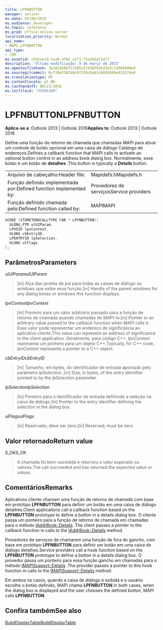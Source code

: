 ```yaml
---
title: LPFNBUTTON
manager: soliver
ms.date: 03/09/2015
ms.audience: Developer
ms.topic: reference
ms.prod: office-online-server
localization_priority: Normal
api_name:
- MAPI.LPFNBUTTON
api_type:
- COM
ms.assetid: cb91ae1d-1ea8-4f02-a1f1-f2a356a71477
description: 'Última modificação: 9 de março de 2015'
ms.openlocfilehash: 3b302de68f27e85c67430f82bd3e2c33009600e9
ms.sourcegitcommit: 0cf39e5382b8c6f236c8a63c6036849ed3527ded
ms.translationtype: MT
ms.contentlocale: pt-BR
ms.lasthandoff: 08/23/2018
ms.locfileid: "22591349"
---
```

# <a name="lpfnbutton"></a><span data-ttu-id="75372-103">LPFNBUTTON</span><span class="sxs-lookup"><span data-stu-id="75372-103">LPFNBUTTON</span></span>

  
  
<span data-ttu-id="75372-104">**Aplica-se a**: Outlook 2013 | Outlook 2016</span><span class="sxs-lookup"><span data-stu-id="75372-104">**Applies to**: Outlook 2013 | Outlook 2016</span></span> 
  
<span data-ttu-id="75372-105">Define uma função de retorno de chamada que chamadas MAPI para ativar um controle de botão opcional em uma caixa de diálogo Catálogo de endereços.</span><span class="sxs-lookup"><span data-stu-id="75372-105">Defines a callback function that MAPI calls to activate an optional button control in an address book dialog box.</span></span> <span data-ttu-id="75372-106">Normalmente, esse botão é um botão de **detalhes** .</span><span class="sxs-lookup"><span data-stu-id="75372-106">This button is typically a **Details** button.</span></span> 
  
|||
|:-----|:-----|
|<span data-ttu-id="75372-107">Arquivo de cabeçalho:</span><span class="sxs-lookup"><span data-stu-id="75372-107">Header file:</span></span>  <br/> |<span data-ttu-id="75372-108">Mapidefs.h</span><span class="sxs-lookup"><span data-stu-id="75372-108">Mapidefs.h</span></span>  <br/> |
|<span data-ttu-id="75372-109">Função definido implementada por:</span><span class="sxs-lookup"><span data-stu-id="75372-109">Defined function implemented by:</span></span>  <br/> |<span data-ttu-id="75372-110">Provedores de serviços</span><span class="sxs-lookup"><span data-stu-id="75372-110">Service providers</span></span>  <br/> |
|<span data-ttu-id="75372-111">Função definido chamada pelo:</span><span class="sxs-lookup"><span data-stu-id="75372-111">Defined function called by:</span></span>  <br/> |<span data-ttu-id="75372-112">MAPI</span><span class="sxs-lookup"><span data-stu-id="75372-112">MAPI</span></span>  <br/> |
   
```cpp
SCODE (STDMETHODCALLTYPE FAR * LPFNBUTTON)(
  ULONG_PTR ulUIParam,
  LPVOID lpvContext,
  ULONG cbEntryID,
  LPENTRYID lpSelection,
  ULONG ulFlags
);
```

## <a name="parameters"></a><span data-ttu-id="75372-113">Parâmetros</span><span class="sxs-lookup"><span data-stu-id="75372-113">Parameters</span></span>

 <span data-ttu-id="75372-114">_ulUIParam_</span><span class="sxs-lookup"><span data-stu-id="75372-114">_ulUIParam_</span></span>
  
> <span data-ttu-id="75372-115">[in] Alça das janelas de pai para todas as caixas de diálogo ou windows que exibe essa função.</span><span class="sxs-lookup"><span data-stu-id="75372-115">[in] Handle of the parent windows for any dialog boxes or windows this function displays.</span></span>
    
 <span data-ttu-id="75372-116">_lpvContext_</span><span class="sxs-lookup"><span data-stu-id="75372-116">_lpvContext_</span></span>
  
> <span data-ttu-id="75372-117">[in] Ponteiro para um valor arbitrário passado para a função de retorno de chamada quando chamadas de MAPI-lo.</span><span class="sxs-lookup"><span data-stu-id="75372-117">[in] Pointer to an arbitrary value passed to the callback function when MAPI calls it.</span></span> <span data-ttu-id="75372-118">Esse valor pode representar um endereço de significância ao aplicativo cliente.</span><span class="sxs-lookup"><span data-stu-id="75372-118">This value can represent an address of significance to the client application.</span></span> <span data-ttu-id="75372-119">Geralmente, para código C++, _lpvContext_ representa um ponteiro para um objeto C++.</span><span class="sxs-lookup"><span data-stu-id="75372-119">Typically, for C++ code,  _lpvContext_ represents a pointer to a C++ object.</span></span> 
    
 <span data-ttu-id="75372-120">_cbEntryID_</span><span class="sxs-lookup"><span data-stu-id="75372-120">_cbEntryID_</span></span>
  
> <span data-ttu-id="75372-121">[in] Tamanho, em bytes, do identificador de entrada apontado pelo parâmetro _lpSelection_ .</span><span class="sxs-lookup"><span data-stu-id="75372-121">[in] Size, in bytes, of the entry identifier pointed to by the  _lpSelection_ parameter.</span></span> 
    
 <span data-ttu-id="75372-122">_lpSelection_</span><span class="sxs-lookup"><span data-stu-id="75372-122">_lpSelection_</span></span>
  
> <span data-ttu-id="75372-123">[in] Ponteiro para o identificador de entrada definindo a seleção na caixa de diálogo.</span><span class="sxs-lookup"><span data-stu-id="75372-123">[in] Pointer to the entry identifier defining the selection in the dialog box.</span></span>
    
 <span data-ttu-id="75372-124">_ulFlags_</span><span class="sxs-lookup"><span data-stu-id="75372-124">_ulFlags_</span></span>
  
> <span data-ttu-id="75372-125">[in] Reservado; deve ser zero.</span><span class="sxs-lookup"><span data-stu-id="75372-125">[in] Reserved; must be zero.</span></span>
    
## <a name="return-value"></a><span data-ttu-id="75372-126">Valor retornado</span><span class="sxs-lookup"><span data-stu-id="75372-126">Return value</span></span>

<span data-ttu-id="75372-127">S_OK</span><span class="sxs-lookup"><span data-stu-id="75372-127">S_OK</span></span> 
  
> <span data-ttu-id="75372-128">A chamada foi bem-sucedida e retornou o valor esperado ou valores.</span><span class="sxs-lookup"><span data-stu-id="75372-128">The call succeeded and has returned the expected value or values.</span></span>
    
## <a name="remarks"></a><span data-ttu-id="75372-129">Comentários</span><span class="sxs-lookup"><span data-stu-id="75372-129">Remarks</span></span>

<span data-ttu-id="75372-130">Aplicativos cliente chamam uma função de retorno de chamada com base em protótipo **LPFNBUTTON** para definir um botão em uma caixa de diálogo detalhes.</span><span class="sxs-lookup"><span data-stu-id="75372-130">Client applications call a callback function based on the **LPFNBUTTON** prototype to define a button in a details dialog box.</span></span> <span data-ttu-id="75372-131">O cliente passa um ponteiro para a função de retorno de chamada em chamadas para o método [IAddrBook::Details](iaddrbook-details.md) .</span><span class="sxs-lookup"><span data-stu-id="75372-131">The client passes a pointer to the callback function in calls to the [IAddrBook::Details](iaddrbook-details.md) method.</span></span> 
  
<span data-ttu-id="75372-132">Provedores de serviços de chamarem uma função de fora do gancho, com base em protótipo **LPFNBUTTON** para definir um botão em uma caixa de diálogo detalhes.</span><span class="sxs-lookup"><span data-stu-id="75372-132">Service providers call a hook function based on the **LPFNBUTTON** prototype to define a button in a details dialog box.</span></span> <span data-ttu-id="75372-133">O provedor passa um ponteiro para essa função gancho em chamadas para o método [IMAPISupport::Details](imapisupport-details.md) .</span><span class="sxs-lookup"><span data-stu-id="75372-133">The provider passes a pointer to this hook function in calls to the [IMAPISupport::Details](imapisupport-details.md) method.</span></span> 
  
<span data-ttu-id="75372-134">Em ambos os casos, quando a caixa de diálogo é exibida e o usuário escolhe o botão definido, MAPI chama **LPFNBUTTON**.</span><span class="sxs-lookup"><span data-stu-id="75372-134">In both cases, when the dialog box is displayed and the user chooses the defined button, MAPI calls **LPFNBUTTON**.</span></span> 
  
## <a name="see-also"></a><span data-ttu-id="75372-135">Confira também</span><span class="sxs-lookup"><span data-stu-id="75372-135">See also</span></span>



[<span data-ttu-id="75372-136">BuildDisplayTable</span><span class="sxs-lookup"><span data-stu-id="75372-136">BuildDisplayTable</span></span>](builddisplaytable.md)

